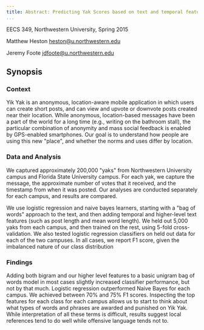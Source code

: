 ```yaml
---
title: Abstract: Predicting Yak Scores based on text and temporal features
...
```


EECS 349, Northwestern University, Spring 2015

Matthew Heston
<heston@u.northwestern.edu>

Jeremy Foote
<jdfoote@u.northwestern.edu>

Synopsis
----------

### Context ###
Yik Yak is an anonymous, location-aware
mobile application in which users can create short posts, and can view and
upvote or downvote posts created near their location. While anonymous,
location-based messages have been a part of the world for a long time (e.g.,
writing on the bathroom stall), the particular combination of anonymity and mass
social feedback is enabled by GPS-enabled smartphones. Our goal is to understand
how people are using this new "place", and whether the norms and uses differ
by location.

### Data and Analysis ###
We captured approximately 200,000 "yaks" from Northwestern University campus and Florida State University campus. For each yak, we capture the message, the approximate number of votes that it received, and the timestamp from when it was posted. Our analyses are conducted separately for each campus, and results are compared.

We use logistic regression and naive bayes learners, starting with a "bag of words" approach to the text, and then adding temporal and higher-level text features (such as post length and mean word length). We held out 5,000 yaks from each campus, and then trained on the rest, using 5-fold cross-validation. We also tested logistic regression classifiers on held out data for each of the two campuses. In all cases, we report F1 score, given the imbalanced nature of our class distribution

### Findings ###
Adding both bigram and our higher level features to a basic unigram bag of words model in most cases slightly increased classifier performance, but not by that much. Logistic regression outperformed Naive Bayes for each campus. We achieved between 70% and 75% F1 scores. Inspecting the top features for each class for each campus allows us to start to think about what types of words and phrases are awarded and punished on Yik Yak. While interpretation of all these terms is difficult, results suggest local references tend to do well while offensive language tends not to.
